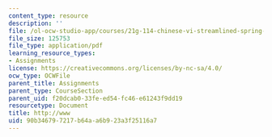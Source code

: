 ```yaml
---
content_type: resource
description: ''
file: /ol-ocw-studio-app/courses/21g-114-chinese-vi-streamlined-spring-2005/90b346797217b64aa6b923a3f25116a7_MIT21G_114S05_2_24j.pdf
file_size: 125753
file_type: application/pdf
learning_resource_types:
- Assignments
license: https://creativecommons.org/licenses/by-nc-sa/4.0/
ocw_type: OCWFile
parent_title: Assignments
parent_type: CourseSection
parent_uid: f20dcab0-33fe-ed54-fc46-e61243f9dd19
resourcetype: Document
title: http://www
uid: 90b34679-7217-b64a-a6b9-23a3f25116a7
---
```

